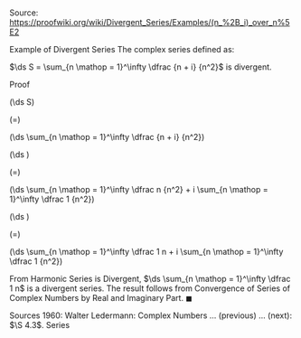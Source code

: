 # 

Source: https://proofwiki.org/wiki/Divergent_Series/Examples/(n_%2B_i)_over_n%5E2

Example of Divergent Series
The complex series defined as:

$\ds S = \sum_{n \mathop = 1}^\infty \dfrac {n + i} {n^2}$
is divergent.


Proof













\(\ds S\)

\(=\)







\(\ds \sum_{n \mathop = 1}^\infty \dfrac {n + i} {n^2}\)




















\(\ds \)

\(=\)







\(\ds \sum_{n \mathop = 1}^\infty \dfrac n {n^2} + i \sum_{n \mathop = 1}^\infty \dfrac 1 {n^2}\)




















\(\ds \)

\(=\)







\(\ds \sum_{n \mathop = 1}^\infty \dfrac 1 n + i \sum_{n \mathop = 1}^\infty \dfrac 1 {n^2}\)









From Harmonic Series is Divergent, $\ds \sum_{n \mathop = 1}^\infty \dfrac 1 n$ is a divergent series.
The result follows from Convergence of Series of Complex Numbers by Real and Imaginary Part.
$\blacksquare$


Sources
1960: Walter Ledermann: Complex Numbers ... (previous) ... (next): $\S 4.3$. Series




